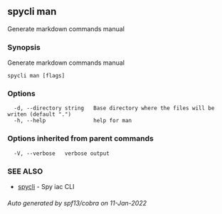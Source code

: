 ## spycli man

Generate markdown commands manual

### Synopsis

Generate markdown commands manual

```
spycli man [flags]
```

### Options

```
  -d, --directory string   Base directory where the files will be writen (default ".")
  -h, --help               help for man
```

### Options inherited from parent commands

```
  -V, --verbose   verbose output
```

### SEE ALSO

* [spycli](spycli.md)	 - Spy iac CLI

###### Auto generated by spf13/cobra on 11-Jan-2022
